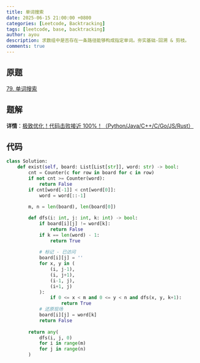 ```yaml
---
title: 单词搜索
date: 2025-06-15 21:00:00 +0800
categories: [Leetcode, Backtracking]
tags: [leetcode, base, backtracking]
author: ayou
description: 求数组中是否存在一条路径能够构成指定单词。夯实基础-回溯 & 剪枝。
comments: true
---
```


## 原题
[79. 单词搜索](https://leetcode.cn/problems/word-search/description/)

## 题解
**详情**：[极致优化！代码击败接近 100%！（Python/Java/C++/C/Go/JS/Rust）](https://leetcode.cn/problems/word-search/solutions/2927294/liang-ge-you-hua-rang-dai-ma-ji-bai-jie-g3mmm)

## 代码
```python
class Solution:
    def exist(self, board: List[List[str]], word: str) -> bool:
        cnt = Counter(c for row in board for c in row)
        if not cnt >= Counter(word):
            return False
        if cnt[word[-1]] < cnt[word[0]]:
            word = word[::-1]
        
        m, n = len(board), len(board[0])

        def dfs(i: int, j: int, k: int) -> bool:
            if board[i][j] != word[k]:
                return False
            if k == len(word) - 1:
                return True
            
            # 标记 - 已访问
            board[i][j] = ''
            for x, y in (
                (i, j-1),
                (i, j+1),
                (i-1, j),
                (i+1, j)
            ):
                if 0 <= x < m and 0 <= y < n and dfs(x, y, k+1):
                    return True
            # 还原现场
            board[i][j] = word[k]
            return False
        
        return any(
            dfs(i, j, 0)
            for i in range(m)
            for j in range(n)
        )
```
